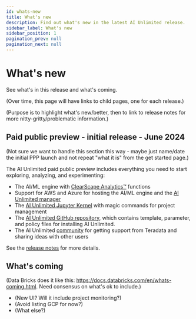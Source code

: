```yaml
---
id: whats-new
title: What's new
description: Find out what's new in the latest AI Unlimited release.
sidebar_label: What's new
sidebar_position: 1
pagination_prev: null
pagination_next: null
---
```


# What's new

See what's in this release and what's coming.

(Over time, this page will have links to child pages, one for each release.)

(Purpose is to highlight what's new/better, then to link to release notes for more nitty-gritty/problematic information.)


## Paid public preview - initial release - June 2024

(Not sure we want to handle this section this way - maybe just name/date the initial PPP launch and not repeat "what it is" from the get started page.)

The AI Unlimited paid public preview includes everything you need to start exploring, analyzing, and experimenting:

- The AI/ML engine with [ClearScape Analytics™](https://docs.teradata.com/access/sources/dita/topic?dita:mapPath=phg1621910019905.ditamap&dita:ditavalPath=pny1626732985837.ditaval&dita:topicPath=gma1702668333653.dita) functions
- Support for AWS and Azure for hosting the AI/ML engine and the [AI Unlimited manager](/docs/glossary#glo-manager)
- The [AI Unlimited Jupyter Kernel](https://downloads.teradata.com/download/tools/teradata-ai-unlimited-jupyter-kernel) with magic commands for project management
- The [AI Unlimited GitHub repository](https://github.com/Teradata/ai-unlimited), which contains template, parameter, and policy files for installing AI Unlimited.
- The AI Unlimited [community](https://support.teradata.com/community?id=community_forum&sys_id=b0aba91597c329d0e6d2bd8c1253affa) for getting support from Teradata and sharing ideas with other users

See the [release notes](/docs/release-notes.md) for more details.


## What's coming
(Data Bricks does it like this: https://docs.databricks.com/en/whats-coming.html. Need consensus on what's ok to include.)

- (New UI? Will it include project monitoring?)
- (Avoid listing GCP for now?)
- (What else?)






